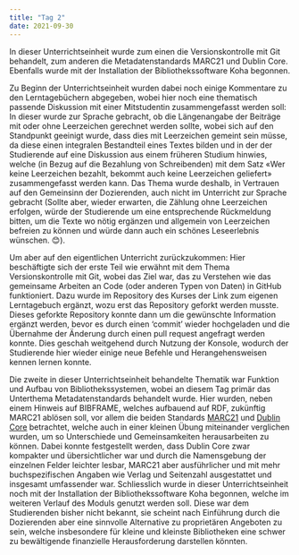```yaml
---
title: "Tag 2"
date: 2021-09-30
---
```


In dieser Unterrichtseinheit wurde zum einen die Versionskontrolle mit Git behandelt, zum anderen die Metadatenstandards MARC21 und Dublin Core. Ebenfalls wurde mit der Installation der Bibliothekssoftware Koha begonnen. 

Zu Beginn der Unterrichtseinheit wurden dabei noch einige Kommentare zu den Lerntagebüchern abgegeben, wobei hier noch eine thematisch passende Diskussion mit einer Mitstudentin zusammengefasst werden soll: In dieser wurde zur Sprache gebracht, ob die Längenangabe der Beiträge mit oder ohne Leerzeichen gerechnet werden sollte, wobei sich auf den Standpunkt geeinigt wurde, dass dies mit Leerzeichen gemeint sein müsse, da diese einen integralen Bestandteil eines Textes bilden und in der der Studierende auf eine Diskussion aus einem früheren Studium hinwies, welche (in Bezug auf die Bezahlung von Schreibenden) mit dem Satz «Wer keine Leerzeichen bezahlt, bekommt auch keine Leerzeichen geliefert» zusammengefasst werden kann. Das Thema wurde deshalb, in Vertrauen auf den Gemeinsinn der Dozierenden, auch nicht im Unterricht zur Sprache gebracht (Sollte aber, wieder erwarten, die Zählung ohne Leerzeichen erfolgen, würde der Studierende um eine entsprechende Rückmeldung bitten, um die Texte wo nötig ergänzen und allgemein von Leerzeichen befreien zu können und würde dann auch ein schönes Leseerlebnis wünschen. 😊).

Um aber auf den eigentlichen Unterricht zurückzukommen: Hier beschäftigte sich der erste Teil wie erwähnt mit dem Thema Versionskontrolle mit Git, wobei das Ziel war, das zu Verstehen wie das gemeinsame Arbeiten an Code (oder anderen Typen von Daten) in GitHub funktioniert. Dazu wurde im Repository des Kurses der Link zum eigenen Lerntagebuch ergänzt, wozu erst das Repository geforkt werden musste. Dieses geforkte Repository konnte dann um die gewünschte Information ergänzt werden, bevor es durch einen ‘commit’ wieder hochgeladen und die Übernahme der Änderung durch einen pull request angefragt werden konnte. Dies geschah weitgehend durch Nutzung der Konsole, wodurch der Studierende hier wieder einige neue Befehle und Herangehensweisen kennen lernen konnte. 

Die zweite in dieser Unterrichtseinheit behandelte Thematik war Funktion und Aufbau von Bibliothekssystemen, wobei an diesem Tag primär das Unterthema Metadatenstandards behandelt wurde. Hier wurden, neben einem Hinweis auf BIBFRAME, welches aufbauend auf RDF, zukünftig MARC21 ablösen soll, vor allem die beiden Standards [MARC21](https://www.loc.gov/marc/bibliographic/) und [Dublin Core](http://dublincore.org/specifications/dublin-core/) betrachtet, welche auch in einer kleinen Übung miteinander verglichen wurden, um so Unterschiede und Gemeinsamkeiten herausarbeiten zu können. Dabei konnte festgestellt werden, dass Dublin Core zwar kompakter und übersichtlicher war und durch die Namensgebung der einzelnen Felder leichter lesbar, MARC21 aber ausführlicher und mit mehr buchspezifischen Angaben wie Verlag und Seitenzahl ausgestattet und insgesamt umfassender war. 
Schliesslich wurde in dieser Unterrichtseinheit noch mit der Installation der Bibliothekssoftware Koha begonnen, welche im weiteren Verlauf des Moduls genutzt werden soll. Diese war dem Studierenden bisher nicht bekannt, sie scheint nach Einführung durch die Dozierenden aber eine sinnvolle Alternative zu proprietären Angeboten zu sein, welche insbesondere für kleine und kleinste Bibliotheken eine schwer zu bewältigende finanzielle Herausforderung darstellen könnten. 

